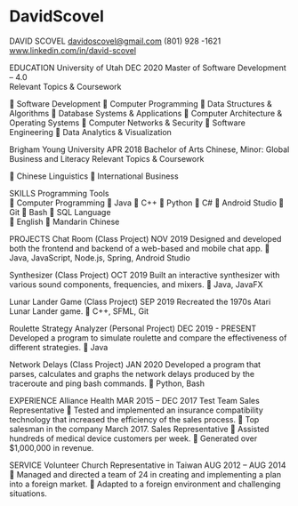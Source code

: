 # DavidScovel

DAVID SCOVEL
davidoscovel@gmail.com     (801) 928 -1621 www.linkedin.com/in/david-scovel 
 
EDUCATION	University of Utah								     	         DEC 2020
Master of Software Development – 4.0				
		Relevant Topics & Coursework
 
	Software Development
	Computer Programming
	Data Structures & Algorithms
	Database Systems & Applications
	Computer Architecture & Operating Systems
	Computer Networks & Security
	Software Engineering
	Data Analytics & Visualization
 
 
Brigham Young University							      	         APR 2018
Bachelor of Arts Chinese, Minor: Global Business and Literacy
Relevant Topics & Coursework
 
	Chinese Linguistics
	International Business
 
 
SKILLS		Programming	                         				Tools              		 
	Computer Programming
	Java
	C++
	Python
	C#
	Android Studio
	Git
	Bash
	SQL
Language		
	English
	Mandarin Chinese
 
 
PROJECTS	Chat Room (Class Project)								         NOV 2019
Designed and developed both the frontend and backend of a web-based and mobile chat app.
	Java, JavaScript, Node.js, Spring, Android Studio
 
Synthesizer (Class Project)								         OCT 2019
Built an interactive synthesizer with various sound components, frequencies, and mixers.
	Java, JavaFX
 
Lunar Lander Game (Class Project)							         SEP 2019
Recreated the 1970s Atari Lunar Lander game.
	C++, SFML, Git
 
Roulette Strategy Analyzer (Personal Project)				  	  DEC 2019 - PRESENT
Developed a program to simulate roulette and compare the effectiveness of different strategies.
	Java
 
Network Delays (Class Project)							          JAN 2020
Developed a program that parses, calculates and graphs the network delays produced by the traceroute and ping bash commands.
	Python, Bash
 
EXPERIENCE	Alliance Health							          		 MAR 2015 – DEC 2017
		Test Team Sales Representative
	Tested and implemented an insurance compatibility technology that increased the efficiency of the sales process.
	Top salesman in the company March 2017.
Sales Representative
	Assisted hundreds of medical device customers per week.
	Generated over $1,000,000 in revenue.
 
SERVICE	Volunteer Church Representative in Taiwan				              AUG 2012 – AUG 2014
	Managed and directed a team of 24 in creating and implementing a plan into a foreign market.
	Adapted to a foreign environment and challenging situations.

